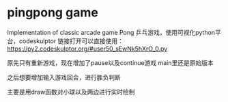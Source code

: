# pingpong game
Implementation of classic arcade game Pong
乒乓游戏，使用可视化python平台，codeskulptor
链接打开可以直接使用：https://py2.codeskulptor.org/#user50_sEwNk5hXrO_0.py

原先只有重新游戏，现在增加了pause以及continue游戏
main里还是原始版本

之后想要增加输入游戏回合，进行胜负判断

主要是用draw函数对小球以及两边进行实时绘制


    
